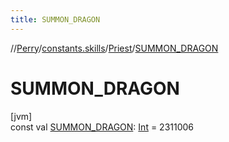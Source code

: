 ```yaml
---
title: SUMMON_DRAGON
---
```

//[Perry](../../../index.html)/[constants.skills](../index.html)/[Priest](index.html)/[SUMMON_DRAGON](-s-u-m-m-o-n_-d-r-a-g-o-n.html)



# SUMMON_DRAGON



[jvm]\
const val [SUMMON_DRAGON](-s-u-m-m-o-n_-d-r-a-g-o-n.html): [Int](https://kotlinlang.org/api/latest/jvm/stdlib/kotlin/-int/index.html) = 2311006




